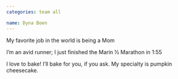 ```yaml
---
categories: team all

name: Dyna Boen
---
```


My favorite job in the world is being a Mom

I’m an avid runner; I just finished the Marin ½ Marathon in 1:55

I love to bake!  I’ll bake for you, if you ask.  My specialty is pumpkin cheesecake.